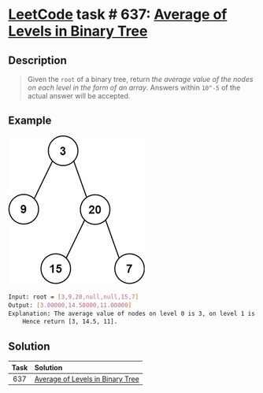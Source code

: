 # [LeetCode][leetcode] task # 637: [Average of Levels in Binary Tree][task]

Description
-----------

> Given the `root` of a binary tree,
> return _the average value of the nodes on each level in the form of an array_.
> Answers within `10^-5` of the actual answer will be accepted.

 Example
-------

![tree.png](image/tree.png)

```sh
Input: root = [3,9,20,null,null,15,7]
Output: [3.00000,14.50000,11.00000]
Explanation: The average value of nodes on level 0 is 3, on level 1 is 14.5, and on level 2 is 11.
    Hence return [3, 14.5, 11].
```

Solution
--------

| Task | Solution                                     |
|:----:|:---------------------------------------------|
| 637  | [Average of Levels in Binary Tree][solution] |


[leetcode]: <http://leetcode.com/>
[task]: <https://leetcode.com/problems/average-of-levels-in-binary-tree/>
[solution]: <https://github.com/wellaxis/praxis-leetcode/blob/main/src/main/java/com/witalis/praxis/leetcode/task/h7/p637/option/Practice.java>
